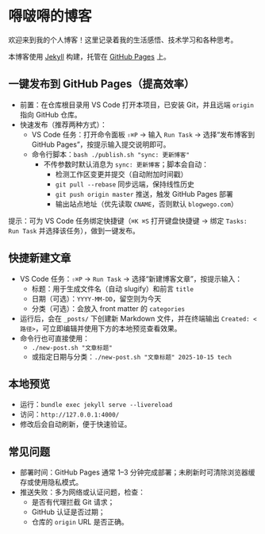 # 嘚啵嘚的博客

欢迎来到我的个人博客！这里记录着我的生活感悟、技术学习和各种思考。


本博客使用 [Jekyll](https://jekyllrb.com/) 构建，托管在 [GitHub Pages](https://pages.github.com/) 上。

## 一键发布到 GitHub Pages（提高效率）

- 前置：在仓库根目录用 VS Code 打开本项目，已安装 Git，并且远端 `origin` 指向 GitHub 仓库。
- 快速发布（推荐两种方式）：
  - VS Code 任务：打开命令面板 `⇧⌘P` → 输入 `Run Task` → 选择“发布博客到 GitHub Pages”，按提示输入提交说明即可。
  - 命令行脚本：`bash ./publish.sh "sync: 更新博客"`
    - 不传参数时默认消息为 `sync: 更新博客`；脚本会自动：
      - 检测工作区变更并提交（自动附加时间戳）
      - `git pull --rebase` 同步远端，保持线性历史
      - `git push origin master` 推送，触发 GitHub Pages 部署
      - 输出站点地址（优先读取 `CNAME`，否则默认 `blogwego.com`）

提示：可为 VS Code 任务绑定快捷键（`⌘K ⌘S` 打开键盘快捷键 → 绑定 `Tasks: Run Task` 并选择该任务），做到一键发布。

## 快捷新建文章

- VS Code 任务：`⇧⌘P` → `Run Task` → 选择“新建博客文章”，按提示输入：
  - 标题：用于生成文件名（自动 slugify）和前言 `title`
  - 日期（可选）：`YYYY-MM-DD`，留空则为今天
  - 分类（可选）：会放入 front matter 的 `categories`
- 运行后，会在 `_posts/` 下创建新 Markdown 文件，并在终端输出 `Created: <路径>`，可立即编辑并使用下方的本地预览查看效果。
- 命令行也可直接使用：
  - `./new-post.sh "文章标题"`
  - 或指定日期与分类：`./new-post.sh "文章标题" 2025-10-15 tech`

## 本地预览

- 运行：`bundle exec jekyll serve --livereload`
- 访问：`http://127.0.0.1:4000/`
- 修改后会自动刷新，便于快速验证。

## 常见问题

- 部署时间：GitHub Pages 通常 1–3 分钟完成部署；未刷新时可清除浏览器缓存或使用隐私模式。
- 推送失败：多为网络或认证问题，检查：
  - 是否有代理拦截 Git 请求；
  - GitHub 认证是否过期；
  - 仓库的 `origin` URL 是否正确。
